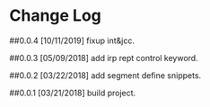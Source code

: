 # Change Log

##0.0.4 [10/11/2019]
fixup int&jcc.

##0.0.3 [05/09/2018]
add irp rept control keyword.

##0.0.2 [03/22/2018]
add segment define snippets.

##0.0.1 [03/21/2018]
build project.
